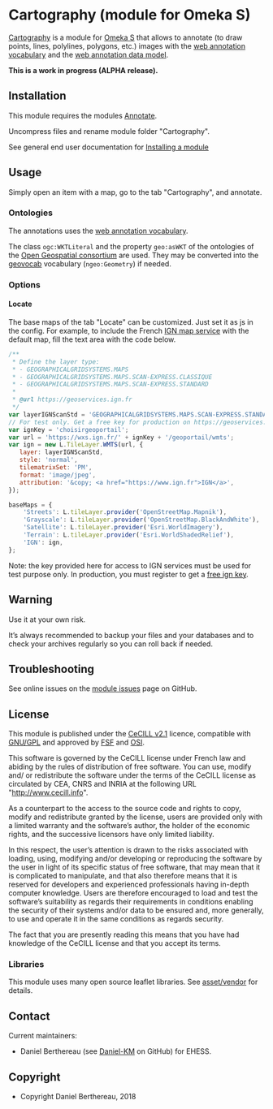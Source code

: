 Cartography (module for Omeka S)
================================

[Cartography] is a module for [Omeka S] that allows to annotate (to draw points,
lines, polylines, polygons, etc.) images with the [web annotation vocabulary]
and the [web annotation data model].

**This is a work in progress (ALPHA release).**


Installation
------------

This module requires the modules [Annotate].

Uncompress files and rename module folder "Cartography".

See general end user documentation for [Installing a module](http://dev.omeka.org/docs/s/user-manual/modules/#installing-modules)


Usage
-----

Simply open an item with a map, go to the tab "Cartography", and annotate.

### Ontologies

The annotations uses the [web annotation vocabulary].

The class `ogc:WKTLiteral` and the property `geo:asWKT` of the ontologies of the
[Open Geospatial consortium] are used. They may be converted into the [geovocab]
vocabulary (`ngeo:Geometry`) if needed.

### Options

#### Locate

The base maps of the tab "Locate" can be customized. Just set it as js in the
config. For example, to include the French [IGN map service] with the default
map, fill the text area with the code below.

```js
/**
 * Define the layer type:
 * - GEOGRAPHICALGRIDSYSTEMS.MAPS
 * - GEOGRAPHICALGRIDSYSTEMS.MAPS.SCAN-EXPRESS.CLASSIQUE
 * - GEOGRAPHICALGRIDSYSTEMS.MAPS.SCAN-EXPRESS.STANDARD
 *
 * @url https://geoservices.ign.fr
 */
var layerIGNScanStd = 'GEOGRAPHICALGRIDSYSTEMS.MAPS.SCAN-EXPRESS.STANDARD';
// For test only. Get a free key for production on https://geoservices.ign.fr/blog/2018/09/06/acces_geoportail_sans_compte.html.
var ignKey = 'choisirgeoportail';
var url = 'https://wxs.ign.fr/' + ignKey + '/geoportail/wmts';
var ign = new L.TileLayer.WMTS(url, {
   layer: layerIGNScanStd,
   style: 'normal',
   tilematrixSet: 'PM',
   format: 'image/jpeg',
   attribution: '&copy; <a href="https://www.ign.fr">IGN</a>',
});

baseMaps = {
    'Streets': L.tileLayer.provider('OpenStreetMap.Mapnik'),
    'Grayscale': L.tileLayer.provider('OpenStreetMap.BlackAndWhite'),
    'Satellite': L.tileLayer.provider('Esri.WorldImagery'),
    'Terrain': L.tileLayer.provider('Esri.WorldShadedRelief'),
    'IGN': ign,
};
```

Note: the key provided here for access to IGN services must be used for test
purpose only. In production, you must register to get a [free ign key].


Warning
-------

Use it at your own risk.

It’s always recommended to backup your files and your databases and to check
your archives regularly so you can roll back if needed.


Troubleshooting
---------------

See online issues on the [module issues] page on GitHub.


License
-------

This module is published under the [CeCILL v2.1] licence, compatible with
[GNU/GPL] and approved by [FSF] and [OSI].

This software is governed by the CeCILL license under French law and abiding by
the rules of distribution of free software. You can use, modify and/ or
redistribute the software under the terms of the CeCILL license as circulated by
CEA, CNRS and INRIA at the following URL "http://www.cecill.info".

As a counterpart to the access to the source code and rights to copy, modify and
redistribute granted by the license, users are provided only with a limited
warranty and the software’s author, the holder of the economic rights, and the
successive licensors have only limited liability.

In this respect, the user’s attention is drawn to the risks associated with
loading, using, modifying and/or developing or reproducing the software by the
user in light of its specific status of free software, that may mean that it is
complicated to manipulate, and that also therefore means that it is reserved for
developers and experienced professionals having in-depth computer knowledge.
Users are therefore encouraged to load and test the software’s suitability as
regards their requirements in conditions enabling the security of their systems
and/or data to be ensured and, more generally, to use and operate it in the same
conditions as regards security.

The fact that you are presently reading this means that you have had knowledge
of the CeCILL license and that you accept its terms.

### Libraries

This module uses many open source leaflet libraries. See [asset/vendor] for
details.


Contact
-------

Current maintainers:

* Daniel Berthereau (see [Daniel-KM] on GitHub) for EHESS.


Copyright
---------

* Copyright Daniel Berthereau, 2018


[Cartography]: https://github.com/Daniel-KM/Omeka-S-module-Cartography
[Omeka S]: https://omeka.org/s
[web annotation data model]: https://www.w3.org/TR/annotation-model/
[web annotation vocabulary]: https://www.w3.org/TR/annotation-vocab/
[Annotate]: https://github.com/Daniel-KM/Omeka-S-module-Annotate
[Open Geospatial consortium]: http://www.opengeospatial.org/
[geovocab]: http://geovocab.org/
[IGN map service]: https://geoservices.ign.fr
[free ign key]: https://geoservices.ign.fr/blog/2018/09/06/acces_geoportail_sans_compte.html
[module issues]: https://github.com/Daniel-KM/Omeka-S-module-Cartography/issues
[CeCILL v2.1]: https://www.cecill.info/licences/Licence_CeCILL_V2.1-en.html
[GNU/GPL]: https://www.gnu.org/licenses/gpl-3.0.html
[FSF]: https://www.fsf.org
[OSI]: http://opensource.org
[asset/vendor]: https://github.com/Daniel-KM/Omeka-S-module-Cartography/tree/master/asset/vendor
[Daniel-KM]: https://github.com/Daniel-KM "Daniel Berthereau"
